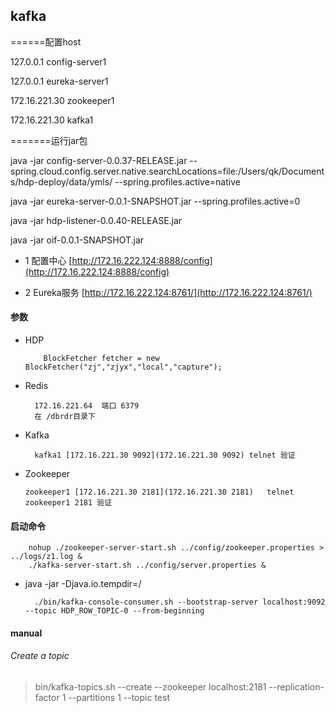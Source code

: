 ## kafka

  ======配置host

127.0.0.1 config-server1

127.0.0.1 eureka-server1

172.16.221.30 zookeeper1

172.16.221.30 kafka1


=======运行jar包

java -jar config-server-0.0.37-RELEASE.jar --spring.cloud.config.server.native.searchLocations=file:/Users/qk/Documents/hdp-deploy/data/ymls/ --spring.profiles.active=native

java -jar eureka-server-0.0.1-SNAPSHOT.jar --spring.profiles.active=0

java -jar hdp-listener-0.0.40-RELEASE.jar

java -jar oif-0.0.1-SNAPSHOT.jar

* 1 配置中心 [http://172.16.222.124:8888/config](http://172.16.222.124:8888/config)

* 2 Eureka服务 [http://172.16.222.124:8761/](http://172.16.222.124:8761/)

#### 参数

* HDP

          BlockFetcher fetcher = new BlockFetcher("zj","zjyx","local","capture");

* Redis

        172.16.221.64  端口 6379
        在 /dbrdr目录下

* Kafka

        kafka1 [172.16.221.30 9092](172.16.221.30 9092) telnet 验证

* Zookeeper

      zookeeper1 [172.16.221.30 2181](172.16.221.30 2181)   telnet zookeeper1 2181 验证

#### 启动命令

        nohup ./zookeeper-server-start.sh ../config/zookeeper.properties > ../logs/z1.log &
        ./kafka-server-start.sh ../config/server.properties &

* java -jar -Djava.io.tempdir=/


        ./bin/kafka-console-consumer.sh --bootstrap-server localhost:9092 --topic HDP_ROW_TOPIC-0 --from-beginning

#### manual

###### Create a topic

  > bin/kafka-topics.sh --create --zookeeper localhost:2181 --replication-factor 1 --partitions 1 --topic test